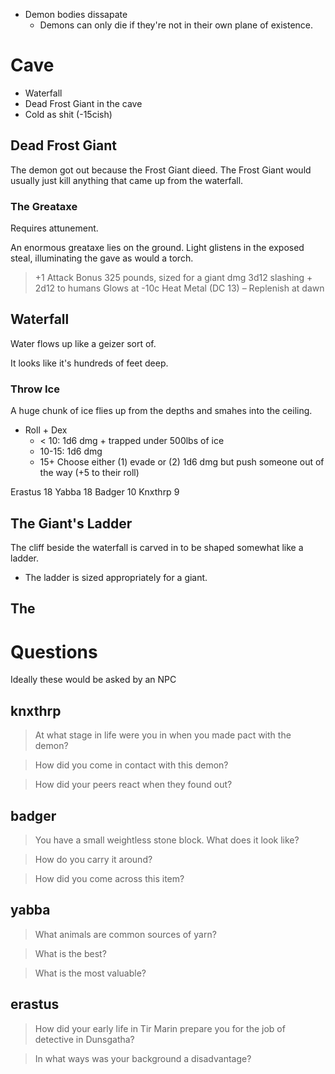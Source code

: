 
* Demon bodies dissapate
  * Demons can only die if they're not in their
    own plane of existence.


# Cave

* Waterfall
* Dead Frost Giant in the cave
* Cold as shit (-15cish)


## Dead Frost Giant


The demon got out because the Frost Giant dieed.
The Frost Giant would usually just kill anything
that came up from the waterfall.

### The Greataxe

Requires attunement.

An enormous greataxe lies on the ground. 
Light glistens in the exposed steal, 
illuminating the gave as would a torch.


> +1 Attack Bonus
> 325 pounds, sized for a giant
> dmg 3d12 slashing + 2d12 to humans
> Glows at -10c
> Heat Metal (DC 13) – Replenish at dawn

## Waterfall

Water flows up like a geizer sort of.

It looks like it's hundreds of feet deep.

### Throw Ice
A huge chunk of ice flies up from the depths and smahes into the ceiling.

* Roll + Dex 
  * < 10: 1d6 dmg + trapped under 500lbs of ice
  * 10-15: 1d6 dmg
  * 15+ Choose either (1) evade or (2) 1d6 dmg
    but push someone out of the way (+5 to their roll)

Erastus 18
Yabba 18
Badger 10
Knxthrp 9

## The Giant's Ladder

The cliff beside the waterfall is carved in to be
shaped somewhat like a ladder. 

* The ladder is sized appropriately for a giant.

## The 


# Questions

Ideally these would be asked by an NPC

## knxthrp

> At what stage in life were you in when you 
> made pact with the demon?

> How did you come in contact with this demon?

> How did your peers react when they found out?

## badger

> You have a small weightless stone block.
> What does it look like?

> How do you carry it around?

> How did you come across this item?


## yabba

> What animals are common sources of yarn?

> What is the best?

> What is the most valuable?

## erastus

> How did your early life in Tir Marin prepare 
> you for the job of detective in Dunsgatha?

> In what ways was your background a disadvantage?


